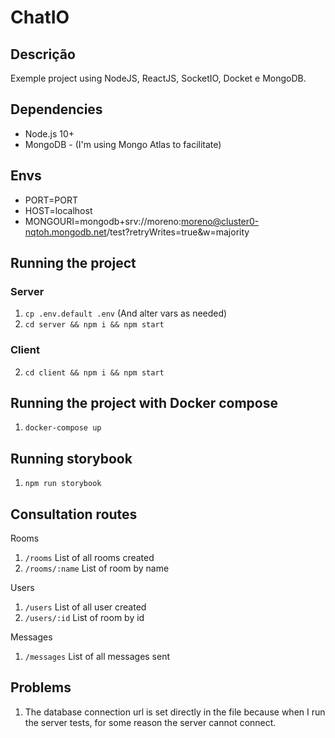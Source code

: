 # ChatIO

## Descrição

Exemple project using NodeJS, ReactJS, SocketIO, Docket e MongoDB.

## Dependencies

- Node.js 10+
- MongoDB - (I'm using Mongo Atlas to facilitate)

## Envs

- PORT=PORT
- HOST=localhost
- MONGOURI=mongodb+srv://moreno:moreno@cluster0-nqtoh.mongodb.net/test?retryWrites=true&w=majority

## Running the project

### Server

1. `cp .env.default .env` (And alter vars as needed)
2. `cd server && npm i && npm start`

### Client

2. `cd client && npm i && npm start`

## Running the project with Docker compose

1. `docker-compose up`

## Running storybook

1. `npm run storybook`

## Consultation routes

Rooms

1. `/rooms` List of all rooms created
2. `/rooms/:name` List of room by name

Users

1. `/users` List of all user created
2. `/users/:id` List of room by id

Messages

1. `/messages` List of all messages sent

## Problems

1. The database connection url is set directly in the file because when I run the server tests, for some reason the server cannot connect.
